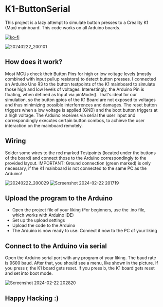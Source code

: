 # K1-ButtonSerial
This project is a lazy attempt to simulate button presses to a Creality K1 (Max) mainboard. This code works on all Arduino boards.

[![ko-fi](https://ko-fi.com/img/githubbutton_sm.svg)](https://ko-fi.com/X7X3UJC3Q)

![20240222_200101](https://github.com/timfischbach/K1-ButtonSerial/assets/59933715/3adc5839-b8d2-4edf-89e0-44a23ef52615)
## How does it work?
Most MCUs check their Button Pins for high or low voltage levels (mostly combined with input pullup resistors) to detect button presses.
I connected an Arduino Uno R3 to the button testpoints of the K1 mainboard to simulate those high and low levels of voltages.
Interestingly, the Arduino Pin is floating, when defined as Input via pinMode(). That's ideal for our simulation, so the button gpios of the K1 Board are not exposed to voltages and thus minimizing possible interferrences and damages.
The reset button triggers when a low voltage is applied (GND) and the boot button triggers at a high voltage.
The Arduino receives via serial the user input and correspondingly executes certain button combos, to achieve the user interaction on the mainboard remotely.
## Wiring
Solder some wires to the red marked Testpoints (located under the buttons of the board) and connect those to the Arduino correspondingly to the provided layout.
IMPORTANT: Ground connection (green marked) is only necessary, if the K1 mainboard is not connected to the same PC as the Arduino!

![20240222_200029](https://github.com/timfischbach/K1-ButtonSerial/assets/59933715/f88ce5b3-b03a-4254-b426-e8ba6a85b61e)
![Screenshot 2024-02-22 201719](https://github.com/timfischbach/K1-ButtonSerial/assets/59933715/cfecf358-95ac-4efb-a315-d61c7f248483)
## Upload the program to the Arduino
- Open the project file of your liking (For beginners, use the .ino file, which works with Arduino IDE)
- Set up the upload settings
- Upload the code to the Arduino
- The Arduino is now ready to use. Connect it now to the PC of your liking
## Connect to the Arduino via serial
Open the Arduino serial port with any program of your liking. The baud rate is 9600 baud.
After that, you should see a menu, like shown in the picture. 
If you press r, the K1 board gets reset.
If you press b, the K1 board gets reset and set into boot mode.

![Screenshot 2024-02-22 202820](https://github.com/timfischbach/K1-ButtonSerial/assets/59933715/60431af9-9585-4144-a5cf-724a5e6bbf26)
## Happy Hacking :)

